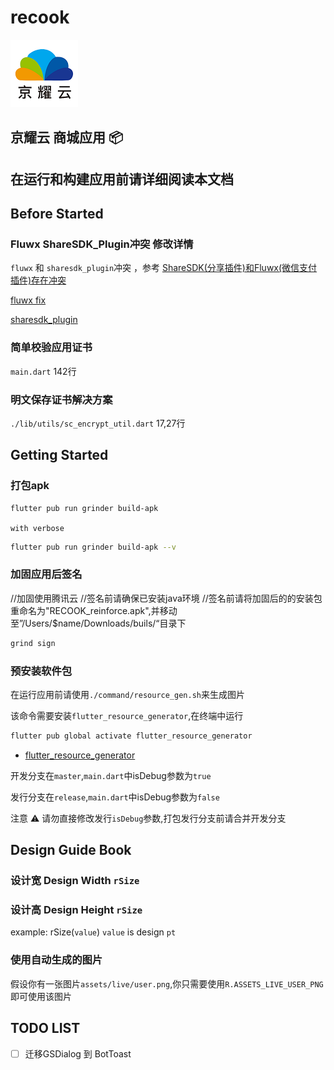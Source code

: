
# recook

![recook](./assets/icon/recook_icon_120.png)

## 京耀云 商城应用 📦

## 在运行和构建应用前请详细阅读本文档

## Before Started

### Fluwx ShareSDK_Plugin冲突 修改详情

`fluwx` 和 `sharesdk_plugin`冲突 ，参考 [ShareSDK(分享插件)和Fluwx(微信支付插件)存在冲突](https://github.com/OpenFlutter/fluwx/blob/master/doc/QA_CN.md#sharesdk%E5%88%86%E4%BA%AB%E6%8F%92%E4%BB%B6%E5%92%8Cfluwx%E5%BE%AE%E4%BF%A1%E6%94%AF%E4%BB%98%E6%8F%92%E4%BB%B6%E5%AD%98%E5%9C%A8%E5%86%B2%E7%AA%81)

[fluwx fix](http://test.akuhotel.com:8099/laiiihz/fluwx)

[sharesdk_plugin](http://test.akuhotel.com:8099/laiiihz/sharesdk_plugin/commit/7e5ac4829491e386321f8533223211c1c865cf52)

### 简单校验应用证书

`main.dart` 142行

### 明文保存证书解决方案

`./lib/utils/sc_encrypt_util.dart`  17,27行

## Getting Started

### 打包apk

```bash
flutter pub run grinder build-apk
```

`with verbose`

```bash
flutter pub run grinder build-apk --v
```

### 加固应用后签名
//加固使用腾讯云
//签名前请确保已安装java环境
//签名前请将加固后的的安装包重命名为"RECOOK_reinforce.apk",并移动至”/Users/$name/Downloads/buils/“目录下
```bash
grind sign
```

### 预安装软件包

在运行应用前请使用`./command/resource_gen.sh`来生成图片

该命令需要安装`flutter_resource_generator`,在终端中运行

```bash
flutter pub global activate flutter_resource_generator
```

* [flutter_resource_generator](https://pub.flutter-io.cn/packages/flutter_resource_generator)

开发分支在`master`,`main.dart`中isDebug参数为`true`

发行分支在`release`,`main.dart`中isDebug参数为`false`

注意 ⚠️ 请勿直接修改发行`isDebug`参数,打包发行分支前请合并开发分支

## Design Guide Book

### 设计宽 Design Width `rSize`

### 设计高 Design Height `rSize`

example:
rSize(`value`) `value` is design `pt`

### 使用自动生成的图片

假设你有一张图片`assets/live/user.png`,你只需要使用`R.ASSETS_LIVE_USER_PNG`即可使用该图片

## TODO LIST

* [ ] 迁移GSDialog 到 BotToast
